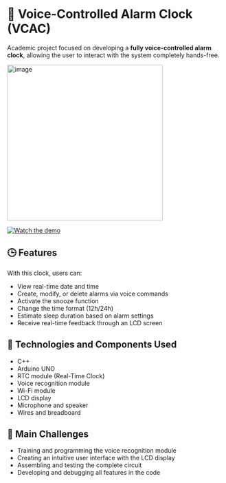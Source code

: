 # 📣 Voice-Controlled Alarm Clock (VCAC)

Academic project focused on developing a **fully voice-controlled alarm clock**, allowing the user to interact with the system completely hands-free.

<img width="362" alt="image" src="https://github.com/user-attachments/assets/0f33f76f-ec38-4218-9d93-0f1e2908c429" />

[![Watch the demo](https://img.youtube.com/vi/YOUTUBE_VIDEO_ID/0.jpg)](https://www.youtube.com/watch?v=YOUTUBE_VIDEO_ID)


## 🕒 Features

With this clock, users can:
- View real-time date and time
- Create, modify, or delete alarms via voice commands
- Activate the snooze function
- Change the time format (12h/24h)
- Estimate sleep duration based on alarm settings
- Receive real-time feedback through an LCD screen

## 🔧 Technologies and Components Used
- C++
- Arduino UNO  
- RTC module (Real-Time Clock)  
- Voice recognition module  
- Wi-Fi module  
- LCD display  
- Microphone and speaker  
- Wires and breadboard  

## 🎯 Main Challenges

- Training and programming the voice recognition module  
- Creating an intuitive user interface with the LCD display  
- Assembling and testing the complete circuit  
- Developing and debugging all features in the code  
